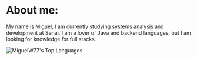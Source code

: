 <h1>About me:</h1>

<p>My name is Miguel, I am currently studying systems analysis and development at Senai. I am a lover of Java and backend languages, but I am looking for knowledge for full stacks. </p>

![MiguelW77's Top Languages](https://github-readme-stats.vercel.app/api/top-langs/?username=MiguelW77&theme=nord&show_icons=true&hide_border=true&layout=compact)

